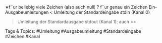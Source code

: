 ∗f¨ur beliebig viele Zeichen (also auch null)
? f¨ur genau ein Zeichen
Ein- Ausgabeumleitungen
< Umleitung der Standardeingabe stdin (Kanal 0)
> Umleitung der Standardausgabe stdout (Kanal 1); auch >>

   Tags & Topics:
   #Umleitung
   #Ausgabeumleitung
   #Standardeingabe
   #Zeichen
   #Kanal